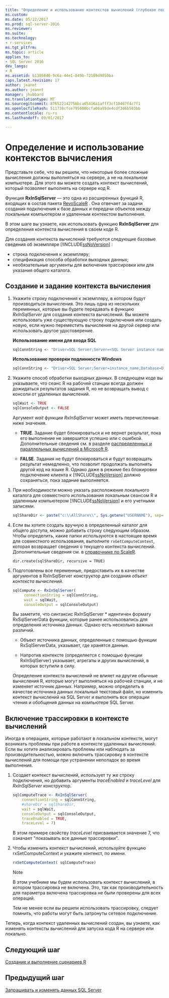 ```yaml
---
title: "Определение и использование контекстов вычислений (глубокое погружение в обработку и анализ данных) | Документация Майкрософт"
ms.custom: 
ms.date: 05/22/2017
ms.prod: sql-server-2016
ms.reviewer: 
ms.suite: 
ms.technology:
- r-services
ms.tgt_pltfrm: 
ms.topic: article
applies_to:
- SQL Server 2016
dev_langs:
- R
ms.assetid: b13058d0-9c6a-44e1-849b-72189d9050ba
caps.latest.revision: 17
author: jeannt
ms.author: jeannt
manager: jhubbard
ms.translationtype: MT
ms.sourcegitcommit: 876522142756bca05416a1afff3cf10467f4c7f1
ms.openlocfilehash: 511738cfce795600bcfa06a95de4cdf3d6b503bb
ms.contentlocale: ru-ru
ms.lasthandoff: 09/01/2017

---
```

# <a name="define-and-use-compute-contexts"></a>Определение и использование контекстов вычисления


Представьте себе, что вы решили, что некоторые более сложные вычисления должны выполняться на сервере, а не на локальном компьютере. Для этого вы можете создать контекст вычислений, который позволяет выполнять на сервере код R.

Функция **RxInSqlServer** — это одна из расширенных функций R, входящих в состав пакета [RevoScaleR](https://msdn.microsoft.com/microsoft-r/scaler/scaler) . Она отвечает за задачи создания подключения к базе данных и передачи объектов между локальным компьютером и удаленным контекстом выполнения.

В этом шаге вы узнаете, как использовать функцию **RxInSqlServer** для определения контекста вычисления в своем коде R.

Для создания контекста вычислений требуются следующие базовые сведения об экземпляре [!INCLUDE[ssNoVersion](../../includes/ssnoversion-md.md)] :

- строка подключения к экземпляру;
- спецификация способа обработки выходных данных;
- необязательные аргументы для включения трассировки или для указания общего каталога.

## <a name="create-and-set-a-compute-context"></a>Создание и задание контекста вычисления

1. Укажите строку подключения к экземпляру, в котором будут производиться вычисления.  Это лишь одна из нескольких переменных, которые вы будете передавать в функцию *RxInSqlServer* для создания контекста вычислений. Вы можете использовать уже существующую строку подключения или создать новую, если нужно переместить вычисления на другой сервер или использовать другое удостоверение.

    **Использование имени для входа SQL**

      ```R
      sqlConnString <- "Driver=SQL Server;Server=<SQL Server instance name>; Database=<database name>;Uid=<SQL user name>;Pwd=<password>"
      ```

    **Использование проверки подлинности Windows**

      ```R
      sqlConnString <- "Driver=SQL Server;Server=instance_name;Database=DeepDive;Trusted_Connection=True"
      ```
2. Укажите способ обработки выходных данных. В следующем коде вы указываете, что сеанс R на рабочей станции всегда должен дожидаться результатов задания R, но не возвращать вывод с консоли от удаленных вычислений.
  
    ```R
    sqlWait <- TRUE
    sqlConsoleOutput <- FALSE
    ```
  
    Аргумент *wait* функции *RxInSqlServer* может иметь перечисленные ниже значения.
  
    -   **TRUE**. Задание будет блокироваться и не вернет результат, пока его выполнение не завершится успешно или с ошибкой.  Дополнительные сведения см. в разделе [распределенных и параллельных вычислений в Microsoft R](https://msdn.microsoft.com/microsoft-r/scaler-distributed-computing).
  
    -   **FALSE**. Задания не будут блокироваться и будут возвращать результат немедленно, что позволит продолжать выполнять другой код на языке R. Однако даже в режиме без блокировки подключение клиента к [!INCLUDE[ssNoVersion](../../includes/ssnoversion-md.md)] должно сохраняться, пока задание выполняется.

3. При необходимости можно указать расположение локального каталога для совместного использования локальным сеансом R и удаленным компьютером  [!INCLUDE[ssNoVersion](../../includes/ssnoversion-md.md)] и его учетными записями.

    ```R
    sqlShareDir <- paste("c:\\AllShare\\", Sys.getenv("USERNAME"), sep="")
    ```
    
4. Если вы хотите создать вручную в определенный каталог для общего доступа, можно добавить строку следующим образом. Чтобы определить, какие папки используются в настоящее время для совместного использования, выполните `rxGetComputeContext`, которая возвращает сведения о текущего контекста вычислений. Дополнительные сведения см. в [справочнике по ScaleR](https://msdn.microsoft.com/microsoft-r/scaler/packagehelp/rxinsqlserver).

    ```
    dir.create(sqlShareDir, recursive = TRUE)
    ```

4. Подготовлены все переменные, предоставить их в качестве аргументов в RxInSqlServer конструктор для создания *объект контекста вычислений*.

    ```R
    sqlCompute <- RxInSqlServer(  
         connectionString = sqlConnString,
         wait = sqlWait,
         consoleOutput = sqlConsoleOutput)
    ```
    
    Вы заметите, что синтаксис RxInSqlServer * идентичен формату RxSqlServerData функции, которые ранее использовались для определения источника данных. Однако есть несколько важных различий.
      
    - Объект источника данных, определенные с помощью функции RxSqlServerData, указывает, где хранятся данные.
    
    - Напротив контексте (определяется с помощью функции RxInSqlServer) указывает, агрегаты и других вычислений, в которых вступили в силу.
    
    Определение контекста вычислений не влияет на другие обычные вычисления R, которые могут выполняться на рабочей станции, и не изменяет источник данных. Например, можно определить в качестве источника данных локальный текстовый файл, но изменить контекст вычислений на SQL Server и выполнять все операции чтения и обобщения данных на компьютере SQL Server.

## <a name="enable-tracing-on-the-compute-context"></a>Включение трассировки в контексте вычислений

Иногда в операциях, которые работают в локальном контексте, могут возникать проблемы при работе в контексте удаленных вычислений. Если вы хотите анализировать проблемы или наблюдать за производительностью, можно включить трассировку в контексте вычислений для помощи при устранении неполадок во время выполнения.

1. Создает контекст вычислений, использует ту же строку подключения, но добавить аргументы *traceEnabled* и *traceLevel* для *RxInSqlServer* конструктор.

    ```R
    sqlComputeTrace <- RxInSqlServer(
        connectionString = sqlConnString,
        #shareDir = sqlShareDir,
        wait = sqlWait,
        consoleOutput = sqlConsoleOutput,
        traceEnabled = TRUE,
        traceLevel = 7)
    ```
  
    В этом примере свойству *traceLevel* присваивается значение 7, что означает "показывать все данные трассировки".

2. Чтобы изменить контекст вычислений, используйте функцию rxSetComputeContext и укажите контекст, по имени.

    ```R
    rxSetComputeContext( sqlComputeTrace)
    ```

    > [!NOTE]
    > 
    > В этом учебнике мы будем использовать контекст вычислений, в котором трассировка не включена. Это, так как производительность для параметра включена трассировка не были проверены для всех операций.
    > 
    > Тем не менее если вы решили использовать трассировку, следует помнить, что работы могут быть затронуты сетевое подключение.

Теперь, когда контекст удаленных вычислений создан, вы узнаете, как изменять контексты вычислений для запуска кода R на сервере или локально.

## <a name="next-step"></a>Следующий шаг

[Создание и выполнение сценариев R](../../advanced-analytics/tutorials/deepdive-create-and-run-r-scripts.md)


## <a name="previous-step"></a>Предыдущий шаг

[Запрашивать и изменять данных SQL Server](../../advanced-analytics/tutorials/deepdive-query-and-modify-the-sql-server-data.md)



